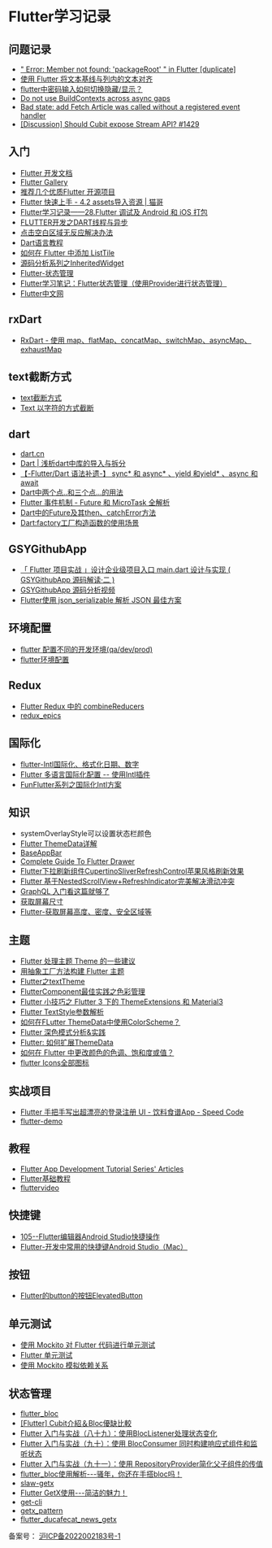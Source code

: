 # Flutter学习记录

## 问题记录

* [" Error: Member not found: 'packageRoot' " in Flutter [duplicate]](https://stackoverflow.com/questions/70389267/error-member-not-found-packageroot-in-flutter)
* [使用 Flutter 将文本基线与列内的文本对齐](https://qa.1r1g.com/sf/ask/4366038351/)
* [flutter中密码输入如何切换隐藏/显示？](http://findsrc.com/flutter/detail/8804)
* [Do not use BuildContexts across async gaps](https://stackoverflow.com/questions/68871880/do-not-use-buildcontexts-across-async-gaps)
* [Bad state: add Fetch Article was called without a registered event handler](https://stackoverflow.com/questions/70255422/bad-state-add-fetch-article-was-called-without-a-registered-event-handler)
* [[Discussion] Should Cubit expose Stream API? #1429](https://github.com/felangel/bloc/issues/1429)

## 入门

* [Flutter 开发文档](https://flutter.cn/docs)  
* [Flutter Gallery](https://gallery.flutter.dev/#/)  
* [推荐几个优质Flutter 开源项目](https://www.wanandroid.com/blog/show/2260)  
* [Flutter 快速上手 - 4.2 assets导入资源 | 猫哥](https://www.bilibili.com/video/BV1ve4y197Ly/?spm_id_from=333.788&vd_source=0e0265662467c6caea699dd58aec6891)  
* [Flutter学习记录——28.Flutter 调试及 Android 和 iOS 打包](https://blog.51cto.com/u_15781233/5654543#16_debugDumpSemanticsTree_132)  
* [FLUTTER开发之DART线程与异步](https://www.freesion.com/article/1166661201/)
* [点击空白区域无反应解决办法](https://blog.csdn.net/jdsjlzx/article/details/126589242)
* [Dart语言教程](https://www.yiibai.com/dart/dart_programming_lists.html)
* [如何在 Flutter 中添加 ListTile](https://morioh.com/p/598ba7187139)
* [源码分析系列之InheritedWidget](https://blog.csdn.net/mengks1987/article/details/112853412)
* [Flutter-状态管理](http://www.noobyard.com/article/p-xhhycaft-bs.html)
* [Flutter学习笔记：Flutter状态管理（使用Provider进行状态管理）](https://zhuanlan.zhihu.com/p/392551608)
* [Flutter中文网](https://doc.flutterchina.club/cookbook/design/themes/)

## rxDart

* [RxDart - 使用 map、flatMap、concatMap、switchMap、asyncMap、exhaustMap](https://www.woolha.com/tutorials/rxdart-using-map-operators-examples)

## text截断方式

* [text截断方式](https://frontend.devrank.cn/traffic-information/7082356878256244749)
* [Text 以字符的方式截断](https://www.pudn.com/news/6228d2399ddf223e1ad18a05.html)

## dart

* [dart.cn](https://dart.cn/guides)
* [Dart | 浅析dart中库的导入与拆分](https://juejin.cn/post/6844903649617936392)
* [【-Flutter/Dart 语法补遗-】 sync* 和 async* 、yield 和yield* 、async 和 await](https://juejin.cn/post/6844904163407577096)
* [Dart中两个点..和三个点...的用法](https://www.jianshu.com/p/35063261c583)
* [Flutter 事件机制 - Future 和 MicroTask 全解析](https://juejin.cn/post/6844903816215658509)
* [Dart中的Future及其then、catchError方法](https://www.jianshu.com/p/a3ee37535a16)
* [Dart:factory工厂构造函数的使用场景](https://juejin.cn/post/6966099469527941156)

## GSYGithubApp

* [「 Flutter 项目实战 」设计企业级项目入口 main.dart 设计与实现 ( GSYGithubApp 源码解读·二 )](https://cloud.tencent.com/developer/article/1881677)
* [GSYGithubApp 源码分析视频](https://space.bilibili.com/262075972/search/video?keyword=flutter)
* [Flutter使用 json_serializable 解析 JSON 最佳方案](https://blog.csdn.net/jdsjlzx/article/details/126145817)

## 环境配置

* [flutter 配置不同的开发环境(qa/dev/prod)](https://www.jianshu.com/p/b9e7c00075e1)
* [flutter环境配置](https://blog.csdn.net/bianliuzhu/article/details/107093912#_dev___66)

## Redux

* [Flutter Redux 中的 combineReducers](https://blog.csdn.net/xcf111/article/details/93916663)
* [redux_epics](https://www.youtube.com/watch?v=-ExPckd_nc4&t=1669s)

## 国际化

* [flutter-Intl国际化、格式化日期、数字](https://juejin.cn/post/7106003875282780196)
* [Flutter 多语言国际化配置 -- 使用Intl插件](https://blog.csdn.net/weixin_43865737/article/details/126972693?spm=1001.2101.3001.6650.4&utm_medium=distribute.pc_relevant.none-task-blog-2%7Edefault%7EBlogCommendFromBaidu%7ERate-4-126972693-blog-120580468.pc_relevant_3mothn_strategy_and_data_recovery&depth_1-utm_source=distribute.pc_relevant.none-task-blog-2%7Edefault%7EBlogCommendFromBaidu%7ERate-4-126972693-blog-120580468.pc_relevant_3mothn_strategy_and_data_recovery&utm_relevant_index=9)
* [FunFlutter系列之国际化Intl方案](https://juejin.cn/post/6844903823119482888)

## 知识

* systemOverlayStyle可以设置状态栏颜色
* [Flutter ThemeData详解](https://blog.csdn.net/weixin_52262025/article/details/123561960)
* [BaseAppBar](https://github.com/viethoa2410py/Beat-Seller/blob/a64b511382204214955bac599eb80f7f09c3db5a/lib/widgets/app_bar.dart)
* [Complete Guide To Flutter Drawer](https://appmaking.com/flutter-drawer-example/)
* [Flutter下拉刷新组件CupertinoSliverRefreshControl苹果风格刷新效果](https://zhuanlan.zhihu.com/p/285358886)
* [Flutter 基于NestedScrollView+RefreshIndicator完美解决滑动冲突](https://blog.csdn.net/jaynm/article/details/105486590)
* [GraphQL 入门看这篇就够了](https://www.freecodecamp.org/chinese/news/a-detailed-guide-to-graphql/)
* [获取屏幕尺寸](https://www.jianshu.com/p/35607982879f)
* [Flutter-获取屏幕高度、密度、安全区域等](https://www.jianshu.com/p/fc293f3b1f00)

## 主题

* [Flutter 处理主题 Theme 的一些建议](https://mdnice.com/writing/116bbd4b5f794407a2ab019df2ad47f3)
* [用抽象工厂方法构建 Flutter 主题](https://ducafecat.tech/2021/07/07/translation/flutter-build-theme-with-abstract-factory-method/)
* [Flutter之textTheme](https://www.cnblogs.com/sundaysme/p/13545038.html)
* [FlutterComponent最佳实践之色彩管理](https://xuyisheng.top/flutter_color/)
* [Flutter 小技巧之 Flutter 3 下的 ThemeExtensions 和 Material3](https://blog.51cto.com/u_15641473/5365058)
* [Flutter TextStyle参数解析](https://www.jianshu.com/p/0c3e4d9ccc92)
* [如何在FLutter ThemeData中使用ColorScheme？](https://www.5axxw.com/questions/content/0jpyid)
* [Flutter 深色模式分析&实践](https://www.modb.pro/db/436627)
* [Flutter: 如何扩展ThemeData](https://www.shirne.com/blog/flutter/flutter_extend_themedata.html)
* [如何在 Flutter 中更改颜色的色调、饱和度或值？](https://qa.1r1g.com/sf/ask/4277909401/)
* [flutter Icons全部图标](https://www.cnblogs.com/sundaysme/p/12557775.html)

## 实战项目

* [Flutter 手把手写出超漂亮的登录注册 UI - 饮料食谱App - Speed Code](https://juejin.cn/post/6954286149766479903)
* [flutter-demo](https://github.com/topics/flutter-demo)

## 教程

* [Flutter App Development Tutorial Series' Articles](https://dev.to/kcl/series/17729)
* [Flutter基础教程](https://book.flutterchina.club/chapter6/nestedscrollview.html#_6-12-4-%E5%B5%8C%E5%A5%97-tabbarview)
* [fluttervideo](https://www.fluttervideo.com/)

## 快捷键

* [105--Flutter编辑器Android Studio快捷操作](https://www.jianshu.com/p/f5674f150699)
* [Flutter-开发中常用的快捷键Android Studio（Mac）](https://blog.csdn.net/timtian008/article/details/107102598)

## 按钮

* [Flutter的button的按钮ElevatedButton](https://blog.csdn.net/qq_41619796/article/details/115658314)

## 单元测试

* [使用 Mockito 对 Flutter 代码进行单元测试](https://morioh.com/p/1918ddb4f757)
* [Flutter 单元测试](https://juejin.cn/post/6844903955814694920)
* [使用 Mockito 模拟依赖关系](https://flutter.cn/docs/cookbook/testing/unit/mocking)

## 状态管理

* [flutter_bloc](https://bloclibrary.dev/#/gettingstarted)
* [[Flutter] Cubit介紹＆Bloc優缺比較](https://rene-tsai.medium.com/flutter-cubit%E4%BB%8B%E7%B4%B9-bloc%E5%84%AA%E7%BC%BA%E6%AF%94%E8%BC%83-555bae221f9)
* [Flutter 入门与实战（八十九）：使用BlocListener处理状态变化](https://juejin.cn/post/7014969631685214244)
* [Flutter 入门与实战（九十）：使用 BlocConsumer 同时构建响应式组件和监听状态](https://juejin.cn/post/7015295053857816583)
* [Flutter 入门与实战（九十一）：使用 RepositoryProvider简化父子组件的传值](https://juejin.cn/post/7015769792955039775)
* [flutter_bloc使用解析---骚年，你还在手搭bloc吗！](https://juejin.cn/post/6856268776510504968)
* [slaw-getx](https://github.com/jonataslaw/getx/blob/master/documentation/zh_CN/dependency_management.md)
* [Flutter GetX使用---简洁的魅力！](https://juejin.cn/post/6924104248275763208#heading-33)
* [get-cli](https://pub.dev/packages/get_cli)
* [getx_pattern](https://github.com/kauemurakami/getx_pattern)
* [flutter_ducafecat_news_getx](https://github.com/ducafecat/flutter_ducafecat_news_getx)

<div style="margin: 0px;">
    备案号：
    <a href="https://beian.miit.gov.cn/" target="_blank">
        <!-- <img src="https://api.azpay.cn/808/1.png" style="height: 20px;"> -->沪ICP备2022002183号-1
    </a >
</div>

